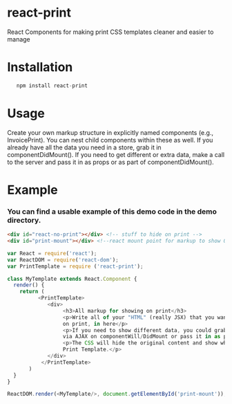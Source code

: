 # react-print
React Components for making print CSS templates cleaner and easier to manage

# Installation

```javascript
   npm install react-print
```

# Usage

Create your own markup structure in explicitly named components (e.g., InvoicePrint). You can nest child components within these as well. If you already have all the data you need in a store, grab it in componentDidMount(). If you need to get different or extra data, make a call to the server and pass it in as props or as part of componentDidMount().

# Example

### You can find a usable example of this demo code in the demo directory.

```html
<div id="react-no-print"></div> <!-- stuff to hide on print -->
<div id="print-mount"></div> <!--react mount point for markup to show ON print-->
```
```javascript
var React = require('react');
var ReactDOM = require('react-dom');
var PrintTemplate = require ('react-print');

class MyTemplate extends React.Component {
  render() {
    return (
          <PrintTemplate>
             <div>
                  <h3>All markup for showing on print</h3>
                  <p>Write all of your "HTML" (really JSX) that you want to show
                  on print, in here</p>
                  <p>If you need to show different data, you could grab that data
                  via AJAX on componentWill/DidMount or pass it in as props</p>
                  <p>The CSS will hide the original content and show what is in your
                  Print Template.</p>
             </div>
           </PrintTemplate>
       )
  }
}

ReactDOM.render(<MyTemplate/>, document.getElementById('print-mount'));

```
